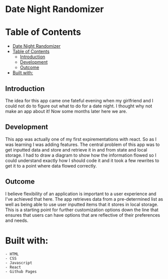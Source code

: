 # Date Night Randomizer

# Table of Contents
- [Date Night Randomizer](#date-night-randomizer)
- [Table of Contents](#table-of-contents)
  - [Introduction](#introduction)
  - [Development](#development)
  - [Outcome](#outcome)
- [Built with:](#built-with)

## Introduction

The idea for this app came one fateful evening when my girlfriend and I could not do to figure out what to do for a date night. I thought why not make an app about it! Now some months later here we are.


## Development

This app was actually one of my first expirementations with react. So as I was learning I was adding features. The central problem of this app was to get inputted data and store and retrieve it in and from state and local storage. I had to draw a diagram to show how the information flowed so I could understand exactly how I should code it and it took a few rewrites to get it to a point where data flowed correctly. 

## Outcome

 I believe flexibility of an application is important to a user experience and I've achieved that here. The app retrieves data from a pre-determined list as well as being able to use user inputted items that it stores in local storage. This is a starting point for further customization options down the line that ensures that users can have options that are reflective of their preferences and needs. 

 # Built with: 
    - HTML           
    - CSS           
    - Javascript
    - React
    - Github Pages

  
